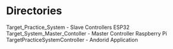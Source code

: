 # Directories
Target_Practice_System - Slave Controllers ESP32
Target_System_Master_Contoller - Master Controller Raspberry Pi
TargetPracticeSystemController - Andorid Application